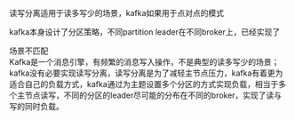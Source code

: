 读写分离适用于读多写少的场景，kafka如果用于点对点的模式

kafka本身设计了分区策略，不同partition leader在不同broker上，已经实现了

场景不匹配  
Kafka是一个消息引擎，有频繁的消息写入操作，不是典型的读多写少的场景；
kafka没有必要实现读写分离，读写分离是为了减轻主节点压力，kafka有着更为适合自己的负载方式，kafka通过为主题设置多个分区的方式实现负载，相当于多个主节点读写，不同的分区的leader尽可能的分布在不同的broker，实现了读与写的同时负载。